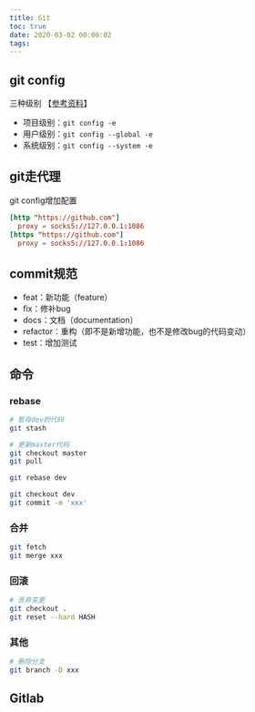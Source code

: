 ```yaml
---
title: Git
toc: true
date: 2020-03-02 00:00:02
tags:
---
```



## git config
三种级别 【[参考资料](https://zhuanlan.zhihu.com/p/62148578
)】
* 项目级别：`git config -e`
* 用户级别：`git config --global -e`
* 系统级别：`git config --system -e`


## git走代理
git config增加配置
```toml
[http "https://github.com"]
  proxy = socks5://127.0.0.1:1086
[https "https://github.com"]
  proxy = socks5://127.0.0.1:1086
```

## commit规范
* feat：新功能（feature）
* fix：修补bug
* docs：文档（documentation）
* refactor：重构（即不是新增功能，也不是修改bug的代码变动）
* test：增加测试


## 命令

### rebase
```sh
# 暂存dev的代码
git stash

# 更新master代码
git checkout master
git pull

git rebase dev

git checkout dev
git commit -m 'xxx'
```

### 合并
```sh
git fetch
git merge xxx
```


### 回滚
```sh
# 丢弃变更
git checkout .
git reset --hard HASH
```

### 其他
```sh
# 删除分支
git branch -D xxx
```

## Gitlab
